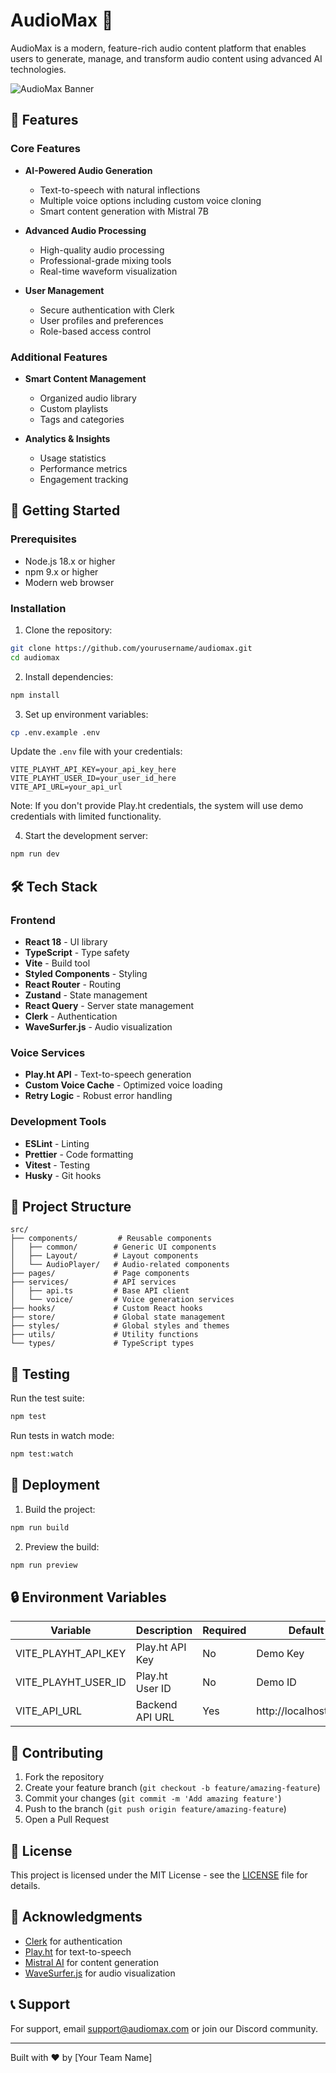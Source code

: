 # AudioMax 🎵

AudioMax is a modern, feature-rich audio content platform that enables users to generate, manage, and transform audio content using advanced AI technologies.

![AudioMax Banner](./public/banner.png)

## 🌟 Features

### Core Features
- **AI-Powered Audio Generation** 
  - Text-to-speech with natural inflections
  - Multiple voice options including custom voice cloning
  - Smart content generation with Mistral 7B
  
- **Advanced Audio Processing**
  - High-quality audio processing
  - Professional-grade mixing tools
  - Real-time waveform visualization

- **User Management**
  - Secure authentication with Clerk
  - User profiles and preferences
  - Role-based access control

### Additional Features
- **Smart Content Management**
  - Organized audio library
  - Custom playlists
  - Tags and categories

- **Analytics & Insights**
  - Usage statistics
  - Performance metrics
  - Engagement tracking

## 🚀 Getting Started

### Prerequisites
- Node.js 18.x or higher
- npm 9.x or higher
- Modern web browser

### Installation

1. Clone the repository:
```bash
git clone https://github.com/yourusername/audiomax.git
cd audiomax
```

2. Install dependencies:
```bash
npm install
```

3. Set up environment variables:
```bash
cp .env.example .env
```

Update the `.env` file with your credentials:
```env
VITE_PLAYHT_API_KEY=your_api_key_here
VITE_PLAYHT_USER_ID=your_user_id_here
VITE_API_URL=your_api_url
```

Note: If you don't provide Play.ht credentials, the system will use demo credentials with limited functionality.

4. Start the development server:
```bash
npm run dev
```

## 🛠️ Tech Stack

### Frontend
- **React 18** - UI library
- **TypeScript** - Type safety
- **Vite** - Build tool
- **Styled Components** - Styling
- **React Router** - Routing
- **Zustand** - State management
- **React Query** - Server state management
- **Clerk** - Authentication
- **WaveSurfer.js** - Audio visualization

### Voice Services
- **Play.ht API** - Text-to-speech generation
- **Custom Voice Cache** - Optimized voice loading
- **Retry Logic** - Robust error handling

### Development Tools
- **ESLint** - Linting
- **Prettier** - Code formatting
- **Vitest** - Testing
- **Husky** - Git hooks

## 📁 Project Structure

```
src/
├── components/         # Reusable components
│   ├── common/        # Generic UI components
│   ├── Layout/        # Layout components
│   └── AudioPlayer/   # Audio-related components
├── pages/             # Page components
├── services/          # API services
│   ├── api.ts         # Base API client
│   └── voice/         # Voice generation services
├── hooks/             # Custom React hooks
├── store/             # Global state management
├── styles/            # Global styles and themes
├── utils/             # Utility functions
└── types/             # TypeScript types
```

## 🧪 Testing

Run the test suite:
```bash
npm test
```

Run tests in watch mode:
```bash
npm test:watch
```

## 🚀 Deployment

1. Build the project:
```bash
npm run build
```

2. Preview the build:
```bash
npm run preview
```

## 🔒 Environment Variables

| Variable | Description | Required | Default |
|----------|-------------|----------|---------|
| VITE_PLAYHT_API_KEY | Play.ht API Key | No | Demo Key |
| VITE_PLAYHT_USER_ID | Play.ht User ID | No | Demo ID |
| VITE_API_URL | Backend API URL | Yes | http://localhost:3000 |

## 🤝 Contributing

1. Fork the repository
2. Create your feature branch (`git checkout -b feature/amazing-feature`)
3. Commit your changes (`git commit -m 'Add amazing feature'`)
4. Push to the branch (`git push origin feature/amazing-feature`)
5. Open a Pull Request

## 📜 License

This project is licensed under the MIT License - see the [LICENSE](LICENSE) file for details.

## 🙏 Acknowledgments

- [Clerk](https://clerk.dev/) for authentication
- [Play.ht](https://play.ht/) for text-to-speech
- [Mistral AI](https://mistral.ai/) for content generation
- [WaveSurfer.js](https://wavesurfer-js.org/) for audio visualization

## 📞 Support

For support, email support@audiomax.com or join our Discord community.

---

Built with ❤️ by [Your Team Name]